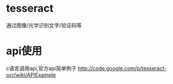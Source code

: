 # tesseract

通过图像/光学识别文字/验证码等

# api使用

c语言调用api,官方api简单例子 http://code.google.com/p/tesseract-ocr/wiki/APIExample